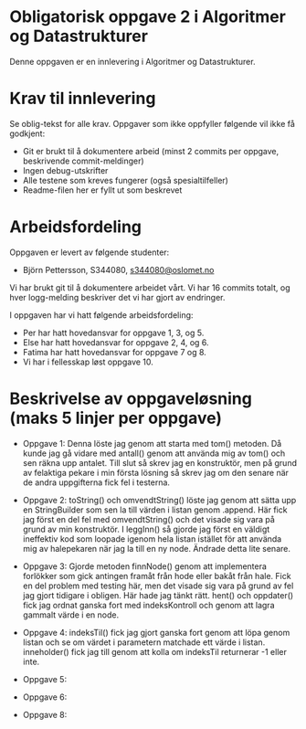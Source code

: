 # Obligatorisk oppgave 2 i Algoritmer og Datastrukturer

Denne oppgaven er en innlevering i Algoritmer og Datastrukturer. 

# Krav til innlevering

Se oblig-tekst for alle krav. Oppgaver som ikke oppfyller følgende vil ikke få godkjent:

* Git er brukt til å dokumentere arbeid (minst 2 commits per oppgave, beskrivende commit-meldinger)	
* Ingen debug-utskrifter
* Alle testene som kreves fungerer (også spesialtilfeller)
* Readme-filen her er fyllt ut som beskrevet

# Arbeidsfordeling

Oppgaven er levert av følgende studenter:
* Björn Pettersson, S344080, s344080@oslomet.no

Vi har brukt git til å dokumentere arbeidet vårt. Vi har 16 commits totalt, og hver logg-melding beskriver det vi har gjort av endringer.

I oppgaven har vi hatt følgende arbeidsfordeling:
* Per har hatt hovedansvar for oppgave 1, 3, og 5. 
* Else har hatt hovedansvar for oppgave 2, 4, og 6. 
* Fatima har hatt hovedansvar for oppgave 7 og 8. 
* Vi har i fellesskap løst oppgave 10. 

# Beskrivelse av oppgaveløsning (maks 5 linjer per oppgave)

* Oppgave 1: Denna löste jag genom att starta med tom() metoden. Då kunde jag gå vidare med antall()
genom att använda mig av tom() och sen räkna upp antalet. Till slut så skrev jag en konstruktör,
men på grund av felaktiga pekare i min första lösning så skrev jag om den senare när de andra uppgifterna
fick fel i testerna.

* Oppgave 2: toString() och omvendtString() löste jag genom att sätta upp en StringBuilder som sen la till
värden i listan genom .append. Här fick jag först en del fel med omvendtString() och det visade sig vara på grund
av min konstruktör.
I leggInn() så gjorde jag först en väldigt ineffektiv kod som loopade igenom hela listan istället för att
använda mig av halepekaren när jag la till en ny node. Ändrade detta lite senare.

* Oppgave 3: Gjorde metoden finnNode() genom att implementera forlökker som gick antingen framåt från hode eller
bakåt från hale. Fick en del problem med testing här, men det visade sig vara på grund av fel jag gjort tidigare
i obligen. Här hade jag tänkt rätt.
hent() och oppdater() fick jag ordnat ganska fort med indeksKontroll och genom att lagra gammalt värde i en node.

* Oppgave 4: indeksTil() fick jag gjort ganska fort genom att löpa genom listan och se om värdet i parametern
matchade ett värde i listan. inneholder() fick jag till genom att kolla om indeksTil returnerar -1 eller inte.

* Oppgave 5:

* Oppgave 6:

* Oppgave 8:

